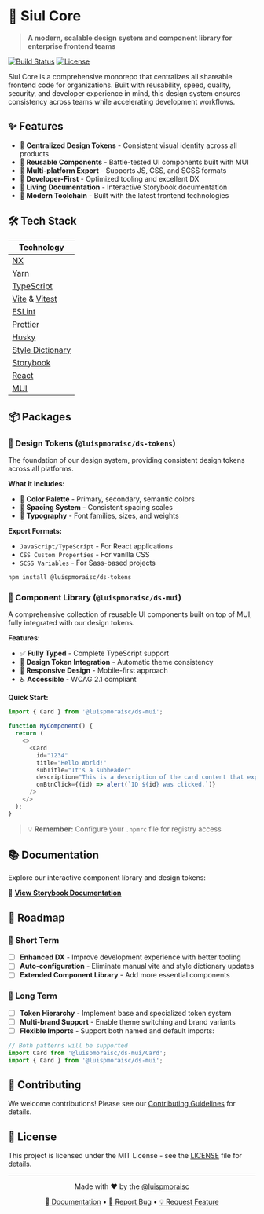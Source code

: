 # 🎨 Siul Core

> **A modern, scalable design system and component library for enterprise frontend teams**

[![Build Status](https://img.shields.io/badge/build-passing-brightgreen.svg)]()
[![License](https://img.shields.io/badge/license-MIT-blue.svg)]()

Siul Core is a comprehensive monorepo that centralizes all shareable frontend code for organizations. Built with reusability, speed, quality, security, and developer experience in mind, this design system ensures consistency across teams while accelerating development workflows.

## ✨ Features

- 🎯 **Centralized Design Tokens** - Consistent visual identity across all products
- 🧩 **Reusable Components** - Battle-tested UI components built with MUI
- 📱 **Multi-platform Export** - Supports JS, CSS, and SCSS formats
- 🔧 **Developer-First** - Optimized tooling and excellent DX
- 📖 **Living Documentation** - Interactive Storybook documentation
- 🚀 **Modern Toolchain** - Built with the latest frontend technologies

## 🛠 Tech Stack

| Technology                                                   |
| ------------------------------------------------------------ |
| [NX](https://nx.dev/)                                        |
| [Yarn](https://yarnpkg.com/)                                 |
| [TypeScript](https://www.typescriptlang.org/)                |
| [Vite](https://vitejs.dev/) & [Vitest](https://vitest.dev/)  |
| [ESLint](https://eslint.org/)                                |
| [Prettier](https://prettier.io/)                             |
| [Husky](https://typicode.github.io/husky/)                   |
| [Style Dictionary](https://amzn.github.io/style-dictionary/) |
| [Storybook](https://storybook.js.org/)                       |
| [React](https://reactjs.org/)                                |
| [MUI](https://mui.com/)                                      |

## 📦 Packages

### 🎨 Design Tokens (`@luispmoraisc/ds-tokens`)

The foundation of our design system, providing consistent design tokens across all platforms.

**What it includes:**

- 🎨 **Color Palette** - Primary, secondary, semantic colors
- 📏 **Spacing System** - Consistent spacing scales
- 📝 **Typography** - Font families, sizes, and weights

**Export Formats:**

- `JavaScript/TypeScript` - For React applications
- `CSS Custom Properties` - For vanilla CSS
- `SCSS Variables` - For Sass-based projects

```bash
npm install @luispmoraisc/ds-tokens
```

### 🧩 Component Library (`@luispmoraisc/ds-mui`)

A comprehensive collection of reusable UI components built on top of MUI, fully integrated with our design tokens.

**Features:**

- ✅ **Fully Typed** - Complete TypeScript support
- 🎨 **Design Token Integration** - Automatic theme consistency
- 📱 **Responsive Design** - Mobile-first approach
- ♿ **Accessible** - WCAG 2.1 compliant

**Quick Start:**

```typescript
import { Card } from '@luispmoraisc/ds-mui';

function MyComponent() {
  return (
    <>
      <Card
        id="1234"
        title="Hello World!"
        subTitle="It's a subheader"
        description="This is a description of the card content that explains what this card is about."
        onBtnClick={(id) => alert(`ID ${id} was clicked.`)}
      />
    </>
  );
}
```

> 💡 **Remember:** Configure your `.npmrc` file for registry access

## 📚 Documentation

Explore our interactive component library and design tokens:

🔗 **[View Storybook Documentation](https://luispmoraisc.github.io/siul.core/)**

## 🚧 Roadmap

### 🎯 Short Term

- [ ] **Enhanced DX** - Improve development experience with better tooling
- [ ] **Auto-configuration** - Eliminate manual vite and style dictionary updates
- [ ] **Extended Component Library** - Add more essential components

### 🔮 Long Term

- [ ] **Token Hierarchy** - Implement base and specialized token system
- [ ] **Multi-brand Support** - Enable theme switching and brand variants
- [ ] **Flexible Imports** - Support both named and default imports:

```typescript
// Both patterns will be supported
import Card from '@luispmoraisc/ds-mui/Card';
import { Card } from '@luispmoraisc/ds-mui';
```

## 🤝 Contributing

We welcome contributions! Please see our [Contributing Guidelines](https://github.com/luispmoraisc/siul.core/blob/main/CONTRIBUTING.md) for details.

## 📄 License

This project is licensed under the MIT License - see the [LICENSE](https://github.com/luispmoraisc/siul.core/blob/main/LICENSE) file for details.

---

<div align="center">
  <p>Made with ❤️ by the <a href="https://github.com/luispmoraisc">@luispmoraisc</a></p>
  <p>
    <a href="https://luispmoraisc.github.io/siul.core/">📖 Documentation</a> •
    <a href="https://github.com/luispmoraisc/siul.core/issues">🐛 Report Bug</a> •
    <a href="https://github.com/luispmoraisc/siul.core/issues">💡 Request Feature</a>
  </p>
</div>
